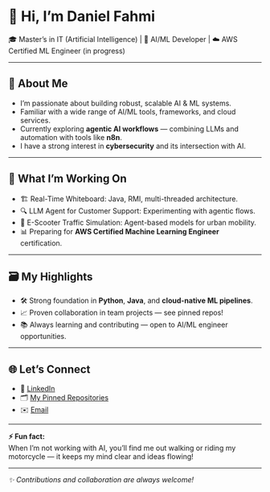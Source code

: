 # 👋 Hi, I’m Daniel Fahmi

🎓 Master’s in IT (Artificial Intelligence) | 🤖 AI/ML Developer | ☁️ AWS Certified ML Engineer (in progress)

---

## 🚀 About Me

- I’m passionate about building robust, scalable AI & ML systems.
- Familiar with a wide range of AI/ML tools, frameworks, and cloud services.
- Currently exploring **agentic AI workflows** — combining LLMs and automation with tools like **n8n**.
- I have a strong interest in **cybersecurity** and its intersection with AI.

---

## 🧩 What I’m Working On

- 🏗️ Real-Time Whiteboard: Java, RMI, multi-threaded architecture.
- 🔍 LLM Agent for Customer Support: Experimenting with agentic flows.
- 🚦 E-Scooter Traffic Simulation: Agent-based models for urban mobility.
- 📊 Preparing for **AWS Certified Machine Learning Engineer** certification.

---

## 🗃️ My Highlights

- 🛠️ Strong foundation in **Python**, **Java**, and **cloud-native ML pipelines**.
- 📈 Proven collaboration in team projects — see pinned repos!
- 📚 Always learning and contributing — open to AI/ML engineer opportunities.

---

## 🌐 Let’s Connect

- 💼 [LinkedIn](https://www.linkedin.com/in/dnelfhmi)
- 🗂️ [My Pinned Repositories](https://github.com/dnelfhmi?tab=repositories)
- ✉️ [Email](mailto:dnelfhmi@gmail.com)

---

**⚡ Fun fact:**  
When I’m not working with AI, you’ll find me out walking or riding my motorcycle — it keeps my mind clear and ideas flowing!

---

*✨ Contributions and collaboration are always welcome!*
